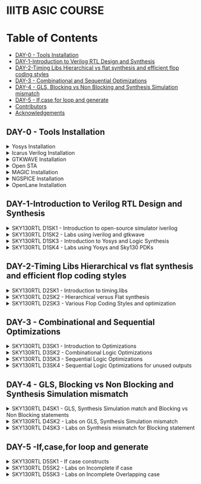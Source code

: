 # IIITB ASIC COURSE
# Table of Contents
- [DAY-0 - Tools Installation](#day-0---tools-installation)
- [DAY-1-Introduction to Verilog RTL Design and Synthesis](#day-1-introduction-to-verilog-rtl-design-and-synthesis)
- [DAY-2-Timing Libs Hierarchical vs flat synthesis and efficient flop coding styles](#day-2-timing-libs-hierarchical-vs-flat-synthesis-and-efficient-flop-coding-styles)
- [DAY-3 - Combinational and Sequential Optimizations](#day-3---combinational-and-sequential-optimizations)
- [DAY-4 - GLS, Blocking vs Non Blocking and Synthesis Simulation mismatch](#day-4---gls,-blocking-vs-non-blocking-and-synthesis-simulation-mismatch)
- [DAY-5 - If,case,for loop and generate](#day-5--if,case,for-loop-and-generate)
- [Contributors](#contributors)
- [Acknowledgements](#acknowledgements)


## DAY-0 - Tools Installation

<details>
 <summary>
Yosys Installation
 </summary>

_Steps to install Yosys_

```
git clone https://github.com/YosysHQ/yosys.git
$ cd yosys-master   
$ sudo apt install make (If make is not installed please install it)   
$ sudo apt-get install build-essential clang bison flex \  
    libreadline-dev gawk tcl-dev libffi-dev git \  
    graphviz xdot pkg-config python3 libboost-system-dev \  
    libboost-python-dev libboost-filesystem-dev zlib1g-dev  
$ make config-gcc  
$ make   
$ sudo make install
```
Below the screenshot of successful installation of Yosys:
<img width="685" alt="yosys" src="https://github.com/Sushma-Ravindra/IIITB-ASIC-1/assets/141133883/f7cd6406-65d2-4b58-888e-b20cc8af191c">

</details>

<details>
 <summary>
Icarus Verilog Installation
 </summary>


_Steps to install iverilog_

```
$ sudo apt-get install iverilog
```

Below is the screenshot of sucessful installation of iverilog:

<img width="580" alt="iverilog" src="https://github.com/Sushma-Ravindra/IIITB-ASIC-1/assets/141133883/bc6eff91-48d0-491e-a172-fbb95aa6859a">


</details>
<details>
 <summary>
GTKWAVE Installation
 </summary>

_Steps to install gtkwave_

```
$ sudo apt update
$ sudo apt install gtkwave
```
Below is the screenshot of successful installation of gtkwave:
<img width="959" alt="gtkwave" src="https://github.com/Sushma-Ravindra/IIITB-ASIC-1/assets/141133883/6d3a756d-9ed8-4984-8479-63a09ee6a815">

</details>
<details>
 <summary>
  Open STA
 </summary> 
 
 _Steps to install OpenSTA_
 ```
 Dependencies for OpenSTA  
 sudo apt-get install cmake clang gcc tcl swig bison flex

 # Commands to Install OpenSTA
 $ git clone https://github.com/The-OpenROAD-Project/OpenSTA.git
 $ cd OpenSTA
 $ mkdir build
 $ cd build
 $ cmake ..
 $ make
 $ sudo make install
```  
Below is the screenshot of successful installation of Open STA:
<img width="600" alt="opensta" src="https://github.com/Sushma-Ravindra/IIITB-ASIC-1/assets/141133883/aa234289-e2d1-4f7e-8c45-778ecca88dc4">

</details>

<details>
 <summary>
  MAGIC Installation
 </summary>
 
_Steps to Install MAGIC_
 
```
$   sudo apt-get install m4
$   sudo apt-get install tcsh
$   sudo apt-get install csh
$   sudo apt-get install libx11-dev
$   sudo apt-get install tcl-dev tk-dev
$   sudo apt-get install libcairo2-dev
$   sudo apt-get install mesa-common-dev libglu1-mesa-dev
$   sudo apt-get install libncurses-dev
git clone https://github.com/RTimothyEdwards/magic
cd magic
./configure
make
sudo make install
```
Below is the screenshot of successful installation of MAGIC:
<img width="960" alt="magic" src="https://github.com/Sushma-Ravindra/IIITB-ASIC-1/assets/141133883/c8496320-dcef-410e-a4a0-3a81ea30ef67">


</details>
<details>
 <summary>
  NGSPICE Installation
 </summary>
 
_Steps to Install NGSPICE_

```
 Download the tarball from https://sourceforge.net/projects/ngspice/files/ to a local directory and then unpack it using:
 tar -zxvf ngspice-40.tar.gz

 $cd ngspice-40
 $mkdir release
 $cd release
 $../configure  --with-x --with-readline=yes --disable-debug
 $make
 $sudo make install
```
 

Below is the screenshot of successful installation of ngspice:
<img width="595" alt="ngspice" src="https://github.com/Sushma-Ravindra/IIITB-ASIC-1/assets/141133883/ea0ba9a9-8502-4b9b-8b00-208a3b012771">


</details>
<details>
 <summary>
  OpenLane Installation
 </summary>


_Steps to Install OpenLane_

```

 $ sudo apt-get update
 $ sudo apt-get upgrade
 $ sudo apt install -y build-essential python3 python3-venv python3-pip make git

 $ sudo apt install apt-transport-https ca-certificates curl software-properties-common
 $ curl -fsSL https://download.docker.com/linux/ubuntu/gpg | sudo gpg --dearmor -o /usr/share/keyrings/docker-archive-keyring.gpg

 $ echo "deb [arch=amd64 signed-by=/usr/share/keyrings/docker-archive-keyring.gpg] https://download.docker.com/linux/ubuntu (lsb_release -cs) stable" | sudo tee /etc/apt/sources.list.d/docker.list > /dev/null

 $ sudo apt update

 $ sudo apt install docker-ce docker-ce-cli containerd.io

 $ sudo docker run hello-world

 $ sudo groupadd docker
 $ sudo usermod -aG docker $USER
 $ sudo reboot 

 # After reboot
 $ docker run hello-world

 # Check dependencies 
   git --version
   docker --version
   python3 --version
   python3 -m pip --version
   make --version
   python3 -m venv -h

 # Below steps installs PDKs and Tools
  $ cd $HOME
  $ git clone https://github.com/The-OpenROAD-Project/OpenLane
  $ cd OpenLane
  $ make
  $ make test

```

<img width="789" alt="Screenshot 2023-08-13 121625" src="https://github.com/Sushma-Ravindra/IIITB-ASIC-1/assets/141133883/ba348b32-c8e6-4ec5-b079-3252dbfeac13">


<img width="573" alt="Screenshot 2023-08-13 121801" src="https://github.com/Sushma-Ravindra/IIITB-ASIC-1/assets/141133883/6f0b1e69-d619-4bf9-bd80-d69fd832dbca">


<img width="936" alt="Screenshot 2023-08-13 121901" src="https://github.com/Sushma-Ravindra/IIITB-ASIC-1/assets/141133883/5edac02a-c470-452a-a7f4-a1c20f712cf2">

 
</details>

## DAY-1-Introduction to Verilog RTL Design and Synthesis
<details>
 <summary>
  SKY130RTL D1SK1 - Introduction to open-source simulator iverilog
 </summary>

### Introduction to open source simulator

***RTL DESIGN*** : It involves the specification of a digital circuit in terms of the flow of digital signals between hardware registers, and the logical operations performed on those signals. It is basically the implementation of specifications. RTL design lies between high-level behavioral design and low-level gate-level design. It captures the functionality of the circuit at a level where data transfers between registers are the main focus, while ignoring the specific implementation details of gates and transistors. In general,the RTL designs are described using HDLs like Verilog or VHDL. 

***SIMULATOR*** : A simulator is a device which artificially creates the effect of being in conditions of some kind. It is a tool used to check if it adheres to the designed specifications by simualating the code. It looks for changes on input signals to evaluate outputs. Here, we use iverilog tool as the simulator. 

***TESTBENCH*** : A testbench allows us to verify the functionality of a design through simulations. It is a container where the design is placed and driven with different inputs. Only the design has primary inputs and outputs, the testbench does not have them.

![WhatsApp Image 2023-08-09 at 11 39 27](https://github.com/Sushma-Ravindra/IIITB-ASIC-1/assets/141133883/8edd79a0-d048-4ec7-ad98-9fb99406e156)

***SIMULATOR DESIGN FLOW*** : The simulator design flow can be visualised better with the image below:

![WhatsApp Image 2023-08-09 at 11 39 16](https://github.com/Sushma-Ravindra/IIITB-ASIC-1/assets/141133883/d6bd4a1f-db0b-47ad-b378-168f95a7f4be)


</details>


<details>
 <summary>
   SKY130RTL D1SK2 - Labs using iverilog and gtkwave
 </summary>

 ## SKY130RTL D1SK2 L1 Lab 1 Introduction to Labs

 **iverilog** : Icarus Verilog is an implementation of the Verilog hardware description language compiler that generates netlists in the desired format. It supports the 1995, 2001 and 2005 versions of the standard, portions of SystemVerilog, and some extensions.

 **GTKWAVE**: The GTKWave software is used to view simulation results when running the testbench. It is often used in conjunction with simulation tools like IVERILOG to provide a graphical representation of how signals change over time in a digital design. It gives the result in a graphic format.

 **Tools Installation**
 
_STEPS_


Clone the necessary lab files from the given github repository to a directory named VLSI.

```
 $ mkdir VLSI
 $ cd VLSI
 $ git clone https://github.com/kunalg123/sky130RTLDesignAndSynthesisWorkshop.git
 $ cd sky130RTLDesignAndSynthesisWorkshop
 # To view the verilog files and the lib files, go inside the respective directories
 $ cd verilog_files

```

<img width="870" alt="Screenshot 2023-08-09 114923" src="https://github.com/Sushma-Ravindra/IIITB-ASIC-1/assets/141133883/878d0336-d7c7-4d3b-ace6-47c3126f5d03">


## SKY130RTL D1SK2 L2 Lab 2 Introduction to iVerilog GTKWave - 1

Here, load the sample verilog design good_mux and its associates testbench onto iverilog and run it. \

```

 $ iverilog good_mux.v tb_good_mux.v
 $ ./a.out
 # output of simulator will be a vcd file, this vcd file is loaded to gtk wave for waveform visualization.
 $ gtkwave tb_good_mux.vcd

```
<img width="722" alt="Screenshot 2023-08-09 115619" src="https://github.com/Sushma-Ravindra/IIITB-ASIC-1/assets/141133883/e4ef3c1d-c6bb-43ee-9ad5-09c77dd2a817">


## SKY130RTL D1SK2 L2 Lab 2 Introduction to iVerilog GTKWave - 2

The gtkwave waveforms enable us to verify simulation results with that of our design. 

<img width="732" alt="Screenshot 2023-08-09 115543" src="https://github.com/Sushma-Ravindra/IIITB-ASIC-1/assets/141133883/0775fec5-7d24-4516-99cd-a2c4e4da04f0">

</details>


<details>
 <summary>
   SKY130RTL D1SK3  - Introduction to Yosys and Logic Synthesis
 </summary>

 ## SKY130RTL D1SK3 L1 Introduction to Logic synthesis and Yosys
 

***Yosys*** Yosys aims to converting high-level hardware descriptions into optimized gate-level representations that can be targeted for various FPGA and ASIC technologies. The flow for yosys is we feed the yosys with the design which is in RTL level and the .lib file which contain standard library cells then the yosys synthesizes and gives us the netlist file. 

Yosys uses its lib file which contains all the necessary cells and the design by the user to generate a netlist.

![yosysflow](https://github.com/Sushma-Ravindra/IIITB-ASIC-1/assets/141133883/281fab56-5b8b-4195-ada4-2cd3bb00bbfa)

Then,post synthesis to check whether the netlist obtained is valid or not, try matching the waveforms before and after synthesis. The same testbench that is used for the simulation can be used for the synthesized netlist as well. The netlist and testbench is fed back into iverilog to confirm synthesis results




## SKY130RTL D1SK3 L2 Introduction to logic synthesis - 1

 **Logic Synthesis** Synthesis converts a basic RTL design into a gate-level netlist that includes all of the designer’s limitations. Synthesis is carried out in several stages:

1.Converting RTL to basic logic gates.

2.Mapping those gates to actual technology-dependent logic gates accessible in technology libraries.

3.Optimising the translated netlist while maintaining the designer’s limitations.

The netlist is supposed to perform the same function as the corresponding HDL code. Synthesizer is the tool which convert RTL design into the netlist form. One of such tool used here is Yosys.

For the demonstartion, the following mux design is used further:


Design:


<img width="539" alt="Screenshot 2023-08-09 120454" src="https://github.com/Sushma-Ravindra/IIITB-ASIC-1/assets/141133883/3ff01da5-2609-45ed-8e94-20cbb0c1a143">

Testbench:


<img width="418" alt="Screenshot 2023-08-09 120649" src="https://github.com/Sushma-Ravindra/IIITB-ASIC-1/assets/141133883/95ef327a-5e33-4eed-b385-062d86af98d0">



## SKY130RTL D1SK3 L3 Introduction to logic synthesis - 2


**.lib file** : It is a collection of various logic modules. It contains all different kind of logic modules. like AND, OR, NOR etc, required for the synthesis of gates and further netlist file. It contains different variants of the same gate as well, like 2input, 3input, 4input, slow, fast, medium gates etc.

There is a need for all such variants in real life as illustrated below:
Consider the circuit shown below. So in this circuit for the clock frequency to be maximum so as to make a faster circuit the time period of the clock should be minimum. This will be taken care of parameter T_clk_q_A. Similarly, to ensure that there are no hold issues at fliflop B,Tclk_hold_B we need cells that work slowly. 


![259185703-2c9423ee-fea5-4ba2-9089-6254a9bf5b79](https://github.com/Sushma-Ravindra/IIITB-ASIC-1/assets/141133883/6fe92335-6b86-4694-a734-77e50f355b20)

Thus a collection of all such cells forms a .lib file. The selection of cells will be based on area, power and other such "constraints".



</details>


<details>
 <summary>
   SKY130RTL D1SK4 - Labs using Yosys and Sky130 PDKs
 </summary>


## SKY130RTL D1SK4 L1 Lab3 Yosys 1 good mux-1


_Steps to invoke Yosys_

```
 $ yosys
 $ read_liberty -lib /home/sush/VLSI/sky130RTLDesignAndSynthesisWorkshop/lib/sky130_fd_sc_hd__tt_025C_1v80.lib
 $ read_verilog good_mux.v
 $ synth -top good_mux
 $ abc -liberty /home/sush/VLSI/sky130RTLDesignAndSynthesisWorkshop/lib/sky130_fd_sc_hd__tt_025C_1v80.lib
 $ show

```

Reading .lib and mux files and synthesis command:

<img width="960" alt="Screenshot 2023-08-09 160445" src="https://github.com/Sushma-Ravindra/IIITB-ASIC-1/assets/141133883/56ee4399-7006-4dcb-a55e-35d4a0ef0114">

Generating netlist:

<img width="804" alt="Screenshot 2023-08-09 160821" src="https://github.com/Sushma-Ravindra/IIITB-ASIC-1/assets/141133883/a4d8eda5-7e35-458b-b60a-f19bce8f1e8a">

 Output of netlist generation and show command to display:
 
<img width="949" alt="Screenshot 2023-08-09 160903" src="https://github.com/Sushma-Ravindra/IIITB-ASIC-1/assets/141133883/8cf9e96b-a132-4f70-a706-2ed87de23ae7">

The synthesized design:

<img width="461" alt="Screenshot 2023-08-09 160934" src="https://github.com/Sushma-Ravindra/IIITB-ASIC-1/assets/141133883/02788215-e0ea-4f82-8cb6-d6093ecb7097">



## SKY130RTL D1SK4 L2 Lab3 Yosys 1 good mux-2

Next step is to generate the netlist file:

```
 $ write_verilog good_mux_netlist.v
 # The above command can be used to generate a netlist file. But to generate the same in a consice and readble format use the command below
 $ write_verilog -noattr good_mux_netlist.v
 $ !gvim good_mux_netlist.v

```

<img width="401" alt="Screenshot 2023-08-09 161633" src="https://github.com/Sushma-Ravindra/IIITB-ASIC-1/assets/141133883/00065056-8009-45ca-bc2d-92da4e11558b">


## SKY130RTL D1SK4 L3 Lab3 Yosys 1 good mux-3


The generated netlist file:


<img width="960" alt="Screenshot 2023-08-09 161559" src="https://github.com/Sushma-Ravindra/IIITB-ASIC-1/assets/141133883/97ba009d-d867-4d80-9981-1fd6fb035dd0">


As mentioned previously again this netlist file can be given to iverilog along wit testbench to simulate and results must match with that of simulation design.

</details>




## DAY-2-Timing Libs Hierarchical vs flat synthesis and efficient flop coding styles


<details>

<summary>
   SKY130RTL D2SK1 - Introduction to timing.libs
 </summary>


## SKY130RTL D2SK1 - L1 - Introduction to .lib -1

The .lib file is opened in vim to understand its contents in depth. 
TITLE : Explanding the title of the lib file: 30nm tech, typical out of fast,slow and medium at 25 degree celsius of temperature. Thus the title explains "process", "voltage" and "temperature". These create variations in the design.


<img width="503" alt="Screenshot 2023-08-10 172234" src="https://github.com/Sushma-Ravindra/IIITB-ASIC-1/assets/141133883/d8684758-584c-4c21-9842-e7dd78a2407c">


<img width="504" alt="Screenshot 2023-08-10 172546" src="https://github.com/Sushma-Ravindra/IIITB-ASIC-1/assets/141133883/0efe6f92-c363-49da-8394-a073b3994f5e">




## SKY130RTL D2SK1 - L2 - Introduction to .lib -2

Futhermore, it tells about the technology(here,cmos) , delay models(LUTs), units(nsecs,Volts,nW,mA,kohms for the respective parameters), operating conditions(P,V,T).


<img width="346" alt="Screenshot 2023-08-10 172640" src="https://github.com/Sushma-Ravindra/IIITB-ASIC-1/assets/141133883/bc138827-d07c-4712-95a8-a7fe442521b7">



Moving on, the standard cells, specified by the keyword "cell" are visible. Gates are present as standard cells.


<img width="386" alt="Screenshot 2023-08-10 172725" src="https://github.com/Sushma-Ravindra/IIITB-ASIC-1/assets/141133883/835c2f6a-ba4b-45ab-b218-9b8d112c4bc2">


Each cell consists of details such as leakage power, number of inputs and function performed on the inputs and so on. The verilog model of each of these gates can be found by specifying the name of the cell along with the path of the verilog files. 
Also, we can find out power and timing information of each of the input.

The verilog file of the corresponding standard cell can be found in the verilog_model under the my_lib file. It can be accessed with the command shown in the image below:

<img width="810" alt="Screenshot 2023-08-10 173352" src="https://github.com/Sushma-Ravindra/IIITB-ASIC-1/assets/141133883/7ea6b692-25d4-4cde-9b20-dfaf2907ff71">




## SKY130RTL D2SK1 - L3 - Introduction to .lib-3

Elaborating the same with the use of a 2 input and gate. On comparing different types of and gate cells: wider cells consume more power and less delay as mentioned earlier.


<img width="357" alt="Screenshot 2023-08-10 182820" src="https://github.com/Sushma-Ravindra/IIITB-ASIC-1/assets/141133883/af86d53b-6cb1-4b3f-9be1-b285dbefdf2e">




<img width="532" alt="Screenshot 2023-08-10 182737" src="https://github.com/Sushma-Ravindra/IIITB-ASIC-1/assets/141133883/cbd7c0a2-0b71-4b53-a03a-007b9dece648">



</details>

<details>

<summary>
   SKY130RTL D2SK2 - Hierarchical versus Flat synthesis
 </summary>


## SKY130RTL D2SK12 - L1 - Hierarchical and Flat Synthesis - 1

First enter into the path where verilog_files are located and enter into the mutiple_modules file in the editor.


<img width="646" alt="Screenshot 2023-08-10 195302" src="https://github.com/Sushma-Ravindra/IIITB-ASIC-1/assets/141133883/05f300b6-14c4-460a-ae31-77752359a8f6">


Execute the following commands:

```
 
 $ yosys
 $ read_liberty -lib /home/sush/VLSI/sky130RTLDesignAndSynthesisWorkshop/lib/sky130_fd_sc_hd__tt_025C_1v80.lib
 $ read_verilog multiple_modules.v
 $ synth -top multiple_modules
 # title of the module is given in the synth command
 $ abc -liberty /home/sush/VLSI/sky130RTLDesignAndSynthesisWorkshop/lib/sky130_fd_sc_hd__tt_025C_1v80.lib
 $ show
 # throws an error
 $ show multiple_modules
 # displays on dot viewer
 $ write_verilog -noattr multiple_modules_hier.v
 $ !vim multiple_modules_hier.v
 $ flatten
 # to not have multiple models hierarchically
 $ write_verilog -noattr multiple_modules_flat.v
 $ !vim multiple_modules_flat.v


```

In heirarchial, it is observed that the implemetation is done through nand gates, while design did not have a nand gate implementation. This is done because in Cmos implementation or stacking PMOS for generating OR gate which is a bad idea as PMOS mobility is low and wider cells are required; whereas NMOS stacking doesnt create these problems and can generate NAND logic, hence it is preffered by the synthesis tool. 


<img width="302" alt="Screenshot 2023-08-10 201000" src="https://github.com/Sushma-Ravindra/IIITB-ASIC-1/assets/141133883/e6602bcb-184f-411a-8216-e3f4ef3049b0">



## SKY130RTL D2SK12 - L2 - Hierarchical and Flat Synthesis - 2

Similarly following commands for flatten, there is no longer a hierarchial instantiation.


![WhatsApp Image 2023-08-10 at 21 19 18 (1)](https://github.com/Sushma-Ravindra/IIITB-ASIC-1/assets/141133883/a30541df-e922-4923-8773-d3c42af72e35)

<img width="417" alt="Screenshot 2023-08-10 205354" src="https://github.com/Sushma-Ravindra/IIITB-ASIC-1/assets/141133883/e03f98a4-f22e-4240-908d-f05d5d6a28f0">

<img width="460" alt="Screenshot 2023-08-10 211305" src="https://github.com/Sushma-Ravindra/IIITB-ASIC-1/assets/141133883/d861bae5-e254-4c35-bd04-d2fe18bce1a0">




Further, on following the above commands to synthesize only the first sub module, we obtain the netlist as follows:

<img width="305" alt="Screenshot 2023-08-10 212516" src="https://github.com/Sushma-Ravindra/IIITB-ASIC-1/assets/141133883/da3ef19e-00c2-4cae-8486-22e2a7b8c2b8">


This is useful so as to not synthesize multiple instantiations of the same function, but synthesize once and replicate n times. In large designs the netlists are split to ensure optimal synthesis and the all are integrated together.
$synth -top module_name.v

</details>


<details>

<summary>
   SKY130RTL D2SK3 - Various Flop Coding Styles and optimization
 </summary>


## SKY130RTL D2SK3 - L1 - Why flops and Flop coding styles-1

We need flip flops for combinational circuits as well because propagation delays of the gates may cause glitch; flip flops (D) restrict glitches beacause the output changes only at clock edge. Thus the output will be stable even if input is glitching i.e output shielded from input glitch. To control the data into and out of FF, there are reset(sync and async) and set.


## SKY130RTL D2SK3 - L2 - Why flops and Flop coding styles-2

Verilog codes of synchronous and asynchronous reset for D flip flops are discussed.



## SKY130RTL D2SK3 - L3 - Lab flop synthesis simulations-1

Simulating the verilog codes of async and sync set and reset and checking their outputs and verifying the same.


<img width="960" alt="Screenshot 2023-08-10 231636" src="https://github.com/Sushma-Ravindra/IIITB-ASIC-1/assets/141133883/384c629f-d93f-4005-82f5-a78fc13f0172">

<img width="782" alt="Screenshot 2023-08-10 232433" src="https://github.com/Sushma-Ravindra/IIITB-ASIC-1/assets/141133883/cf936de4-3eba-4a54-9a36-12cf4a73401d">



## SKY130RTL D2SK3 - L4 - Lab flop synthesis simulations-2

To synthesize the file, run the following commands in yosys:

```

  $ yosys
  $ read_liberty -lib /home/sush/VLSI/sky130RTLDesignAndSynthesisWorkshop/lib/sky130_fd_sc_hd__tt_025C_1v80.lib
  $ read_verilog dff_asyncres.v
  $ synth -top dff_asynres
  $ dfflibmap -liberty /home/sush/VLSI/sky130RTLDesignAndSynthesisWorkshop/lib/sky130_fd_sc_hd__tt_025C_1v80.lib
  #The above keyword dfflibmap is to read flipflop from .lib file
  $ abc -liberty /home/sush/VLSI/sky130RTLDesignAndSynthesisWorkshop/lib/sky130_fd_sc_hd__tt_025C_1v80.lib
  $ show


```


<img width="635" alt="Screenshot 2023-08-10 233244" src="https://github.com/Sushma-Ravindra/IIITB-ASIC-1/assets/141133883/743d539a-c240-4b98-8539-0527717af975">


Follow similar commands to sythesize all the variations of reset and set.



## SKY130RTL D2SK3 - L5- Interesting Optimizations-1

Through multiper circuits, it is obsereved that there is no use of memory in the design and hence is optimized.
It is obsereved that the multiplication of a number by 2 involves left shifting its contents and appending a zero at the end. Hence by using this simple logic, the use of standard cells and be avoided.


<img width="270" alt="Screenshot 2023-08-13 112736" src="https://github.com/Sushma-Ravindra/IIITB-ASIC-1/assets/141133883/443949fa-5fa5-4f8e-a313-dec915e8fdb7">




## SKY130RTL D2SK3 - L6- Interesting Optimizations-2

Similarly, optimization of multiplication of a 3-bit number by 9 generates a 6-bit number that involves multiplication of the number by 8 which shifts the bits left by 3 units and then appending 3 right most bits with zeros; then adding the original 3 bit number. This is the design without the use of any standard cells. As demonstrated above, the multiplication does not require any memory.

```
 $ module mult8 (input [2:0] a , output [5:0] y);
   	 assign y = a * 9;
   endmodule

```
</details>

## DAY-3 - Combinational and Sequential Optimizations

<details>
 <summary>
SKY130RTL D3SK1 - Introduction to Optimizations
 </summary>

 ## SKY130RTL D3SK1 L1 Introduction to Optimizations-1

 ***Optimizations*** : The action of making the best or most effective use of a situation or resource. Here, it is essentially minimizing the logic so as to get the best savings in terms of area and power. 
It can be of the following types:

1. Constant Propagation
2. Boolean Logic Optimization


**Constant Propagation** :  In the example, if A=0, the whole logic will only be transformed into an inverter. The implementation will now have 2 transistors instead of 6 transistors.

**Boolean Logic Optimization** : Consider the boolean expression:
```
 $ assign y = a?(b?c:(c?a:0)):(!c)

```
This design generates 3 muxes internally. To optimize it, simplify the boolean expression generated from the 3 muxes as shown

```
 ~a~c + a(bc + ~bac)
 ~a~c + ac
 !(a^c)

```

Thus there is a K-Map reduction happening here.


 ## SKY130RTL D3SK1 L2 Introduction to Optimizations-2

 ***Sequential Logic Optimization*** : 2 types :
 1. Basic: Sequential Constant Propagation
 2. Advanced : a) State Optimization
               b) Retiming
               c) Sequential Logic Cloning (Floor Plan Aware Synthesis)



**Sequential Constant** : Consider the 2 example circuits given below:
The first example says that no matetr reset in ON or OFF, Q value is always 0 and is constant. 
In the second example, Q will not be equal to set value always; because after set=0, Q waits until the next clock cycle to check for the value of D. 
Hence, in the second example Q is not a sequential constant.

![WhatsApp Image 2023-08-13 at 12 29 57](https://github.com/Sushma-Ravindra/IIITB-ASIC-1/assets/141133883/fd761ffc-0bb6-4694-98ce-da0c07c18808)


 ## SKY130RTL D3SK1 L3 Introduction to Optimizations-3

***State Optimization*** : Optimization of unused states.
***Sequential Logic Cloning*** : This is done mainly on routing level of abstraction, when the physical design is aware. In the floorplan, to minimize routing delays, 2 copies of a logic block are created so that further circuits can gain easy access and computation is faster. 

![WhatsApp Image 2023-08-13 at 12 47 29](https://github.com/Sushma-Ravindra/IIITB-ASIC-1/assets/141133883/232322c2-a26b-4de3-b401-f8ef2d4a33db)


***Retiming*** : Retiming is a technique for optimizing sequential circuits. It repositions the registers in a circuit leaving the combinational portion of circuitry untouched. Consider the example circuit below, which ensures higher speed of operation by simply shifting parts of logic from ckt A to B. 


![WhatsApp Image 2023-08-13 at 12 47 40](https://github.com/Sushma-Ravindra/IIITB-ASIC-1/assets/141133883/90f467da-c4a4-4e0d-b590-42f47cc99e05)


</details>



<details>
 <summary>
SKY130RTL D3SK2 - Combinational Logic Optimizations
 </summary>

 ## SKY130RTL D3SK2 L1 Combinational Logic Optimizations-1

_STEPS_

Check the following files and their expected optimizations are listed below:
opt_check : And gate instead of a 2x1 mux.
opt_check2 : Or gate instead of a 2x1 mux. (Through de-morgan's law) 

Synthesize these files and check for schematics:

```
 $ cd /home/sush/VLSI/sky130RTLDesignAndSynthesisWorkshop/verilog_files/
 $ yosys
 $ read_liberty -lib /home/sush/VLSI/sky130RTLDesignAndSynthesisWorkshop/lib/sky130_fd_sc_hd__tt_025C_1v80.lib
 $ read_verilog opt_check.v
 $ synth -top opt_check
 $ opt_clean -purge # perfroms optimizations
 $ abc -liberty /home/sush/VLSI/sky130RTLDesignAndSynthesisWorkshop/lib/sky130_fd_sc_hd__tt_025C_1v80.lib
 $ show

```
Check the following files and their expected optimizations are listed below:
opt_check : And gate instead of a 2x1 mux.
opt_check2 : Or gate instead of a 2x1 mux. (Through de-morgan's law) 


Results of synthesis: 
Optimizations have been done as required. 

<img width="305" alt="Screenshot 2023-08-13 125957" src="https://github.com/Sushma-Ravindra/IIITB-ASIC-1/assets/141133883/6f482e25-80c9-454d-806d-e1f9dda42546">

 
<img width="305" alt="Screenshot 2023-08-13 130035" src="https://github.com/Sushma-Ravindra/IIITB-ASIC-1/assets/141133883/7fa8f710-e1ea-4baf-aa7d-f35ed4bd6b12">


Follow similar process for checking optimization of opt_check2 file to obtain similar results. 






 ## SKY130RTL D3SK2 L1 Combinational Logic Optimizations-2

 Moving ahead with opt_check3 file. , expecting the optimized output to be a 3 input and gate.
 
 <img width="303" alt="Screenshot 2023-08-13 131019" src="https://github.com/Sushma-Ravindra/IIITB-ASIC-1/assets/141133883/852d6025-e6f3-4825-8880-a0e087dcff70">

 Expecting the optimized output to be a 2 input XNOR gate for opt_check4.v file.
 
<img width="307" alt="Screenshot 2023-08-13 131651" src="https://github.com/Sushma-Ravindra/IIITB-ASIC-1/assets/141133883/ab04b05b-c182-4bdd-9606-f78ac7f5197e">

For the file multiple_module_opt.v, the optimized expression is y=ab+c, which requires a gate which ands 2 inputs and performs an or operation of it with another variable doe by gate "a21o".
Here, the synthesis result is also flattened else only the top submodule is synthesized.

<img width="305" alt="Screenshot 2023-08-13 132409" src="https://github.com/Sushma-Ravindra/IIITB-ASIC-1/assets/141133883/d35bb10a-ce4d-41d1-b036-3a6b0407c1a8">

</details>


<details>
 <summary>
SKY130RTL D3SK3 - Sequential Logic Optimizations
 </summary>

 ## SKY130RTL D3SK3 L1 Sequential Logic Optimizations-1

Optimizing and checking the results of all the files in the image below:

<img width="584" alt="Screenshot 2023-08-13 132909" src="https://github.com/Sushma-Ravindra/IIITB-ASIC-1/assets/141133883/2eb67c63-e73e-478a-b6ab-52f98397599e">

Files and their expected optimizations:

***dff_const1***  : There is no sequential constant here, thus flip flop will be a part of the design.

<img width="960" alt="Screenshot 2023-08-13 133405" src="https://github.com/Sushma-Ravindra/IIITB-ASIC-1/assets/141133883/7997f43d-dcf2-41ee-8560-89eb025d536e">

_STEPS_

```
 $ read_liberty -lib /home/sush/VLSI/sky130RTLDesignAndSynthesisWorkshop/lib/sky130_fd_sc_hd__tt_025C_1v80.lib
 $ read_verilog dff_const1.v
 $ synth -top dff_const1
 $ dfflibmap -liberty ../lib/sky130_fd_sc_hd__tt_025C_1v80.lib
 # it is used to map sequential ckts to their appropriate library, so that tehre is no mismatch
 $ opt_clean -purge # perfroms optimizations
 $ abc -liberty /home/sush/VLSI/sky130RTLDesignAndSynthesisWorkshop/lib/sky130_fd_sc_hd__tt_025C_1v80.lib
 $ show

```
A flip flop is inferred in the design:

<img width="314" alt="Screenshot 2023-08-13 134324" src="https://github.com/Sushma-Ravindra/IIITB-ASIC-1/assets/141133883/390d7576-d180-4d9e-9a77-3f2caed12b93">



<img width="303" alt="Screenshot 2023-08-13 133908" src="https://github.com/Sushma-Ravindra/IIITB-ASIC-1/assets/141133883/0d41c7ba-def2-4809-b61d-d8965712044e">


 ## SKY130RTL D3SK3 L2 Sequential Logic Optimizations-2


***dff_const2***: Here, a sequential constant exists, this flip flop is not a part of the design anymore.

<img width="309" alt="Screenshot 2023-08-13 134136" src="https://github.com/Sushma-Ravindra/IIITB-ASIC-1/assets/141133883/612a83aa-d9bd-441a-94d0-daec5aa632b3">


***dff_const3***: 2 flipflops are present, but no flip flop can be optimized, hence both exist. 

<img width="306" alt="Screenshot 2023-08-13 142340" src="https://github.com/Sushma-Ravindra/IIITB-ASIC-1/assets/141133883/1d982203-da99-46e9-a38b-89c6e6e72747">


 ## SKY130RTL D3SK3 L3 Sequential Logic Optimizations-3

***dff_const4***:  2 flipflops are present, but both flip flops can be optimized, hence both cease to exist. 


<img width="303" alt="Screenshot 2023-08-13 135037" src="https://github.com/Sushma-Ravindra/IIITB-ASIC-1/assets/141133883/98224a86-952d-4131-9c6e-a77a32fbc718">




***dff_const5***: 2 flipflops are present, but no flip flop can be optimized, hence both exist. 



<img width="302" alt="Screenshot 2023-08-13 135333" src="https://github.com/Sushma-Ravindra/IIITB-ASIC-1/assets/141133883/ca954e14-7810-43af-8c0c-74dad3a1fbd8">



</details>



<details>
 <summary>
SKY130RTL D3SK4 - Sequential Logic Optimizations for unused outputs
 </summary>


 ## SKY130RTL D3SK4 L1 Sequential Optimizations unused outputs-1 

 Looking into the 3 bit upcounter design, counter_opt.v. The output of the counter that is viewed is count[0], which is only 1 bit in the 3 bit counter output, hence the synthesis tool generates only 1 flip flop. 
 

<img width="439" alt="Screenshot 2023-08-13 180051" src="https://github.com/Sushma-Ravindra/IIITB-ASIC-1/assets/141133883/fc7421bd-df9c-4e2b-96d1-d3ea591f6a5b">

 

<img width="289" alt="Screenshot 2023-08-13 174040" src="https://github.com/Sushma-Ravindra/IIITB-ASIC-1/assets/141133883/87cf84be-c943-4d36-b87b-96b002fe5956">


<img width="1383" alt="Screenshot 2023-08-13 at 5 43 52 PM" src="https://github.com/Sushma-Ravindra/IIITB-ASIC-1/assets/141133883/7b1e943b-2a4a-44c3-be78-6fef8e32b589">



 ## SKY130RTL D3SK4 L1 Sequential Optimizations unused outputs-2

 Looking into the 3 bit upcounter design, counter_opt2.v. The output of the counter that is viewed is count[2:0],all 3 bits counter output, hence the synthesis tool generates all 3 flip flop. Also, since there is a lot of combinational logic being generated here, it is worthy to observe that in the previous example, they didnt exist only because the other 2 flipflops were not needed and hence all the combinational logic feeding their inputs were also optimized. 

 
 <img width="463" alt="Screenshot 2023-08-13 180129" src="https://github.com/Sushma-Ravindra/IIITB-ASIC-1/assets/141133883/856c54c7-5c19-4b8d-9b81-d6779dee1066">


<img width="354" alt="Screenshot 2023-08-13 175246" src="https://github.com/Sushma-Ravindra/IIITB-ASIC-1/assets/141133883/8c41195a-79ae-4b14-b966-661162ee6361">


 ![WhatsApp Image 2023-08-13 at 17 56 49](https://github.com/Sushma-Ravindra/IIITB-ASIC-1/assets/141133883/cbd50477-f07e-4382-a1cf-79e674d2ca71)

</details>


## DAY-4 - GLS, Blocking vs Non Blocking and Synthesis Simulation mismatch

<details>

<summary>
   SKY130RTL D4SK1 - GLS, Synthesis Simulation match and Blocking vs Non Blocking statements
 </summary>

## SKY130RTL D4SK1 - GLS concepts and flow using verilog

***GLS*** : Gate level simulation. Here, the netlist is run along with the testbench as DUT. Essentially, netlist is same as logical code. This is needed to verify the logical correctness of design after synthesis and to ensure that the timing of the design is met. RTL does not have a notion of time but the design has to meet the specifications and timing limits as well.


![WhatsApp Image 2023-08-13 at 23 08 05](https://github.com/Sushma-Ravindra/IIITB-ASIC-1/assets/141133883/910b2191-b1e6-444b-a90c-ff234b5134fc)


Gate level models can be : 1)Functionally aware 2) Timing aware. The functionality needs to be tested for any kind of mismatch.


## SKY130RTL D4SK2 - Synthesis and Simulation Mismatch

As addressed above mismatches exist between simulation and synthesis .
This mismatch can occur because of the following factors:

***1) Missing Sensitivity list*** : Simulators are change sensitive, only changes in the inputs trigger outputs. Thus, they sense 'activity'.  In the RTL design it is of utmost importance to trigger the assignments appropriately.
***2) Blocking vs Non blocking***
***3) Non standard verilog coding***


## SKY130RTL D4SK3 - Blocking and Non Blocking assignments.

_Blocking statements_ : It is a sequential execution, one after the other. 
_Non Blocking_ : Parallel execution

Blocking statemts if not written accurately cause extensive problems in the design and functionality can be lost as well. This problem more specifically arises in sequential circuits.



## SKY130RTL D4SK4 - Caveats with Blocking Statements.

Consider this code given below:

![WhatsApp Image 2023-08-14 at 00 34 09](https://github.com/Sushma-Ravindra/IIITB-ASIC-1/assets/141133883/b7ccb655-75d0-4997-8dd9-f9d2d7a734ba)


The old value of q0 is used for simulation and thus the output will be faulty. Instead, the order of statements inside the always block can be interchanged to ensure latest value of q0 to be used for simulation and hence calculation of y. Note that in both designs generate the same circuit.


</details>

<details>

<summary>
   SKY130RTL D4SK2 - Labs on  GLS, Synthesis Simulation mismatch
 </summary>


## SKY130RTL D4SK2 L1 - Labs on  GLS, Synthesis Simulation mismatch-1

Consider the GLS simulation for the following design 

<img width="593" alt="Screenshot 2023-08-14 004434" src="https://github.com/Sushma-Ravindra/IIITB-ASIC-1/assets/141133883/ec4e2569-4c96-4526-9543-807f050c4916">

RTL output:

<img width="504" alt="Screenshot 2023-08-14 004708" src="https://github.com/Sushma-Ravindra/IIITB-ASIC-1/assets/141133883/10564d33-d203-4c46-8dde-08f5edc31d13">\

Synthesis ouput:
A mux is generated by the design


<img width="304" alt="Screenshot 2023-08-14 005012" src="https://github.com/Sushma-Ravindra/IIITB-ASIC-1/assets/141133883/9b1a644e-9cd8-4caf-9d06-4e457f6416c8">


 ```
 $ yosys
 $ read_liberty -lib /home/sush/VLSI/sky130RTLDesignAndSynthesisWorkshop/lib/sky130_fd_sc_hd__tt_025C_1v80.lib
 $ read_verilog ternary_operator_mux.v
 $ synth -top ternary_operator_mux
 $ write_verilog ternary_operator_mux_net.v
 $ abc -liberty /home/sush/VLSI/sky130RTLDesignAndSynthesisWorkshop/lib/sky130_fd_sc_hd__tt_025C_1v80.lib
 $ show
 # exit yosys
 # the below commands are for gls synthesis
 $  iverilog ../my_lib/verilog_model/primitives.v  ../my_lib/verilog_model/sky130_fd_sc_hd.v ternary_operator_mux_net.v        tb_ternary_operator_mux.v
 # reads the primitives and the netlist
 $ ./a/out
 $ gtkwave tb_ternary_operator_mux.vcd

```
The GLS simulation design while viewing on gtkwave has the netlist markers under uut. 
<img width="505" alt="Screenshot 2023-08-14 005929" src="https://github.com/Sushma-Ravindra/IIITB-ASIC-1/assets/141133883/ca2a8f9e-a621-4d1e-8c5d-2f4abf65a56a">


## SKY130RTL D4SK2 L2 - Labs on  GLS, Synthesis Simulation mismatch-2

Considering a bad mux design where the always block is triggered when select line changes (somewhat like that of a flip flop) and simulating its RTL design, it is seen that changes of the input arent sensed if there is no change in select, thus giving an erroneous output.


<img width="507" alt="Screenshot 2023-08-14 010500" src="https://github.com/Sushma-Ravindra/IIITB-ASIC-1/assets/141133883/13f67115-64ce-4f28-8f70-cedd055ff141">


Following the above commands to generate its GLS design:
Here, the output is sensitive to the changes in inputs as per changes with the slect line as well.


<img width="508" alt="Screenshot 2023-08-14 011222" src="https://github.com/Sushma-Ravindra/IIITB-ASIC-1/assets/141133883/10137491-093d-46b1-8020-f1eeec5c72f7">

</details>


<details>

<summary>
   SKY130RTL D4SK3 - Labs on Synthesis mismatch for Blocking statement
 </summary>

## SKY130RTL D4SK3 L1 - Lab Synth Sim mismatch for Blocking statement-1


Considering file blocking caveat.v, the circuit generates an or and an and gate. It is written in a blocking statement, so the output y will use old value of the output of OR gate as its input hence computing the wrong value.


RTL simulation results: Error in logic designed. 

<img width="505" alt="Screenshot 2023-08-14 012427" src="https://github.com/Sushma-Ravindra/IIITB-ASIC-1/assets/141133883/e7594b43-2786-449a-81c5-6b53256b612a">

## SKY130RTL D4SK3 L2 - Lab Synth Sim mismatch for Blocking statement-2

GLS Synthesis results: 

<img width="960" alt="image" src="https://github.com/Sushma-Ravindra/IIITB-ASIC-1/assets/141133883/9b3e7ff2-4dda-45fd-97a1-1ef1ac9a3020">


The error is gone! The blocking caveat creates an illusion that a flipflip exists, but as a matter of fact, no flop exists in the netlist.

Thus synth-sim mismatch exist and must be taken extra care of. 


</details>




## DAY-5 -If,case,for loop and generate
<details>

<summary>
   SKY130RTL D5SK1 - If case constructs
 </summary>

## SKY130RTL D5SK1 L1 If Case constructs - 1

***IF*** If statements are used to construct priority logic. There can be if else or if and a series of else if statements. The hardware of this if statement is a MUX.

Both if and case staements are present inside an always block on a reg type variable.

_Infered Latch_ : This ia a downside of writing improper or poor if statements. If an if statement doesnt have an else, it stores the previous value of output because if condition is also false and there is no more option to check, hence a latch is generated in the hardware. The intention was not to create a latch, the circuit is now converted to a sequential kind.


## SKY130RTL D5SK1 L2 If Case constructs - 2

In a counter, an always block is always a part of the design, so there exists a latch generation in the hardware, irrespective of whether an incomplete if statement is present.

***Case Statement*** : Used when multiple variations of an expression need to be checked. So if 4 case staements are present, it means a 4x1 MUX is generated on the hardware front.

Caveats:
1) Incomplete case statements: Suppose all the variations of case statements are not taken care of and no default statement exists again _Latch up_ occurs. Thus default statement is very important and essential.


## SKY130RTL D5SK1 L3 If Case constructs - 3

_Caveats Contd_:

2) Partial assignments in case: Consider the following RTL design

```
 module mux(x,y,sel,a,b,c,d);
 input a,b,c,d;
 input reg [1:0] sel;
 output reg x, y;
 always @ (*)
 begin
      case(sel)
           2'b00 : begin
                   x=a;
                   y=b;
             end
           2'b01 : begin
                   x=a;
             end
           default: begin
                    x=a;
                    y=b;
              end
 endcase
 endmodule

```

Here 2 MUXes(one for each output: x and y), each 4x1(select line is 2 bit, meaning 4 cases) are genrated. But when sel is 01, the output y is not assigned any value causing the generation of a hardware latch. Thus all outputs must be assigned values in all segments of case. 

3) Overlap in Case: In if else statements only 1 statement will be executed and the remaining will not be checked when 1 of them becomes true in the sequential order. If a bad case statement is written all conditions are checked even if some statement has already matched, so if there are overlaps, unpredictable outputs arise. 


</details>

<details>

<summary>
   SKY130RTL D5SK2 - Labs on Incomplete if case
 </summary>

## SKY130RTL D5SK2 L1 Incomplete if - 1

First checking the incomplete if statement that is generating a latch. 
Simulate the RTL design and check results on GTK wave.


<img width="506" alt="Screenshot 2023-08-14 215400" src="https://github.com/Sushma-Ravindra/IIITB-ASIC-1/assets/141133883/ed7f3965-3c81-4d20-aa6e-0c7fe291f88c">


Synthesis results: 

<img width="314" alt="Screenshot 2023-08-14 215518" src="https://github.com/Sushma-Ravindra/IIITB-ASIC-1/assets/141133883/8442376c-48d7-470c-99fe-46047f206712">

<img width="303" alt="Screenshot 2023-08-14 215544" src="https://github.com/Sushma-Ravindra/IIITB-ASIC-1/assets/141133883/d7f5e1d3-ac78-4be9-8816-2ce6bd3999e8">


## SKY130RTL D5SK2 L1 Incomplete if - 2

Consider the verilog code, incomp_if2. Its RTL design is expected to generate the following circuit:

![WhatsApp Image 2023-08-14 at 22 01 14](https://github.com/Sushma-Ravindra/IIITB-ASIC-1/assets/141133883/44847dbe-21ca-4df8-b5c3-3130c321dcc1)


<img width="960" alt="Screenshot 2023-08-14 220542" src="https://github.com/Sushma-Ravindra/IIITB-ASIC-1/assets/141133883/bec2c143-c3c1-421e-97e0-dfd22db1d513">



Synthesis Result:


<img width="307" alt="Screenshot 2023-08-14 220629" src="https://github.com/Sushma-Ravindra/IIITB-ASIC-1/assets/141133883/56f39f18-ca4c-4bce-88e5-239f693cc484">


<img width="301" alt="Screenshot 2023-08-14 220645" src="https://github.com/Sushma-Ravindra/IIITB-ASIC-1/assets/141133883/5cab9b28-6456-4376-99c2-30923dfa0c51">


</details>

<details>

<summary>
   SKY130RTL D5SK3 - Labs on Incomplete Overlapping case
 </summary>

##   SKY130RTL D5SK3 - Lab Incomplete Overlapping case - 1 

Consider the example verilog file 
  

## Contributors
SUSHMA R


## Acknowledgements 
www.vsdiat.com

www.github/kunal123.com

www.google.com

www.chipedge.com/everything-you-need-to-know-about-synthesis-in-vlsi/

www.electronicsforyou.com

www.github/OpenRoad.com


